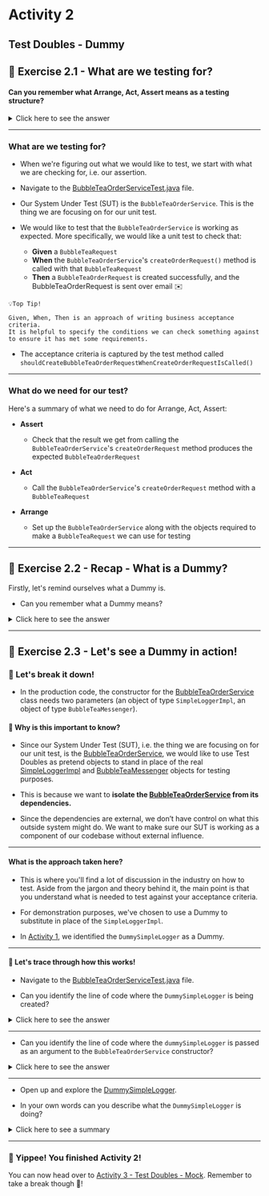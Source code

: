 # Activity 2

## Test Doubles - Dummy

## 🔎 Exercise 2.1 - What are we testing for?


#### Can you remember what Arrange, Act, Assert means as a testing structure?

<details>
<summary>Click here to see the answer</summary>
<pre>

Arrange, Act, Assert is a useful structure to help you plan and write your tests.

#### Arrange
- Arranging any test data and objects you might need to run your unit test

#### Act
- This is your action, what you do to run your code to produce a result i.e. calling your method

#### Assert
- What you’re expecting to see i.e. what your function should(!) return
- The assertion compares your actual result vs. your expected result

</pre>
</details>

---

### What are we testing for?

- When we're figuring out what we would like to test, we start with what we are checking for,
  i.e. our assertion.
  
  
- Navigate to the [BubbleTeaOrderServiceTest.java](../src/test/java/BubbleTeaOrderServiceTest.java) file.
  

- Our System Under Test (SUT) is the `BubbleTeaOrderService`. This is the thing we are focusing on for our unit test.


- We would like to test that the `BubbleTeaOrderService` is working as expected. More specifically,
we would like a unit test to check that:
  
  - **Given** a `BubbleTeaRequest`
  - **When** the `BubbleTeaOrderService`'s `createOrderRequest()` method is called with that `BubbleTeaRequest`
  - **Then** a `BubbleTeaOrderRequest` is created successfully, and the BubbleTeaOrderRequest is sent over email ✉️
  
```
💡Top Tip!

Given, When, Then is an approach of writing business acceptance criteria.
It is helpful to specify the conditions we can check something against to ensure it has met some requirements.

```

- The acceptance criteria is captured by the test method called `shouldCreateBubbleTeaOrderRequestWhenCreateOrderRequestIsCalled()`

---

### What do we need for our test?

Here's a summary of what we need to do for Arrange, Act, Assert:

- **Assert**
  - Check that the result we get from calling the `BubbleTeaOrderService`'s `createOrderRequest` method 
produces the expected `BubbleTeaOrderRequest`
  

- **Act** 
  - Call the `BubbleTeaOrderService`'s `createOrderRequest` method with a `BubbleTeaRequest`


- **Arrange** 
  - Set up the `BubbleTeaOrderService` along with the objects required to make a `BubbleTeaRequest` we can
  use for testing


---

## 🔎 Exercise 2.2 - Recap - What is a Dummy?

Firstly, let's remind ourselves what a Dummy is.

- Can you remember what a Dummy means?

<details>
<summary>Click here to see the answer</summary>
<pre>

It is an object that is there to make the code run, it doesn’t do anything.
Dummies can be used in place of when you’re trying to pass parameters into your function/object.

</pre>
</details>

---

## 🔎 Exercise 2.3 - Let's see a Dummy in action!

### 💭 Let's break it down!

- In the production code, the constructor for the [BubbleTeaOrderService](../src/main/java/com/techreturners/bubbleteaordersystem/service/BubbleTeaOrderService.java)
  class needs two parameters (an object of type `SimpleLoggerImpl`, an object of type `BubbleTeaMessenger`).
  
#### 🤔 Why is this important to know?

- Since our System Under Test (SUT), i.e. the thing we are focusing on for our unit test,
  is the [BubbleTeaOrderService](../src/main/java/com/techreturners/bubbleteaordersystem/service/BubbleTeaOrderService.java), we would like to use Test Doubles as pretend objects to
  stand in place of the real [SimpleLoggerImpl](../src/main/java/com/techreturners/bubbleteaordersystem/model/SimpleLoggerImpl.java) and
  [BubbleTeaMessenger](../src/main/java/com/techreturners/bubbleteaordersystem/service/BubbleTeaMessenger.java) objects for testing purposes.
  

- This is because we want to **isolate the [BubbleTeaOrderService](../src/main/java/com/techreturners/bubbleteaordersystem/service/BubbleTeaOrderService.java) from its dependencies.**
  

- Since the dependencies are external, we don’t have control on what this outside system might do. We want to make sure
our SUT is working as a component of our codebase without external influence.
  
---

#### What is the approach taken here?

- This is where you'll find a lot of discussion in the industry on how to test. Aside from the jargon and theory behind it, the main
point is that you understand what is needed to test against your acceptance criteria.


- For demonstration purposes, we've chosen to use a Dummy to substitute in place of the `SimpleLoggerImpl`. 
  

- In [Activity 1](activity_1.md), we identified the `DummySimpleLogger`
as a Dummy.
  
---

#### 👀 Let's trace through how this works!

- Navigate to the [BubbleTeaOrderServiceTest.java](../src/test/java/BubbleTeaOrderServiceTest.java) file.


- Can you identify the line of code where the `DummySimpleLogger` is being created?

<details>
<summary>Click here to see the answer</summary>
<pre>

//BubbleTeaOrderServiceTest - Line 24

dummySimpleLogger = new DummySimpleLogger();

</pre>
</details>

---

- Can you identify the line of code where the `dummySimpleLogger` is passed as an 
argument to the `BubbleTeaOrderService` constructor?

<details>
<summary>Click here to see the answer</summary>
<pre>

//BubbleTeaOrderServiceTest - Line 26

bubbleTeaOrderService = new BubbleTeaOrderService(dummySimpleLogger, mockMessenger);

👉 The `dummySimpleLogger` is a Dummy that's solely there to stand in for the `SimpleLoggerImpl` parameter.

</pre>
</details>

---

- Open up and explore the [DummySimpleLogger](../src/test/java/testhelper/DummySimpleLogger.java).


- In your own words can you describe what the `DummySimpleLogger` is doing?

<details>
<summary>Click here to see a summary</summary>
<pre>

The `DummySimpleLogger` implements the `SimpleLoggerImpl` interface.
It has a `addLoggingText` method.
You can see that it isn't doing anything with the method.

</pre>
</details>

---
### 🥳 Yippee! You finished Activity 2!

You can now head over to [Activity 3 - Test Doubles - Mock](activity_3.md).
Remember to take a break though 🍵!

